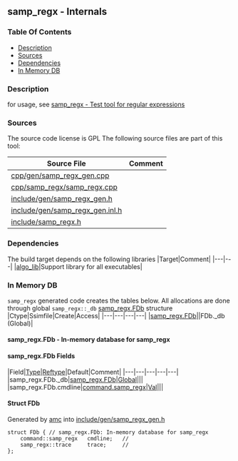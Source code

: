 ## samp_regx - Internals


### Table Of Contents
<a href="#table-of-contents"></a>
<!-- dev.mdmark  mdmark:MDSECTION  state:BEG_AUTO  param:Toc -->
* [Description](#description)
* [Sources](#sources)
* [Dependencies](#dependencies)
* [In Memory DB](#in-memory-db)

<!-- dev.mdmark  mdmark:MDSECTION  state:END_AUTO  param:Toc -->

### Description
<a href="#description"></a>
<!-- dev.mdmark  mdmark:MDSECTION  state:BEG_AUTO  param:Description -->
for usage, see [samp_regx - Test tool for regular expressions](/txt/exe/samp_regx/README.md)

<!-- dev.mdmark  mdmark:MDSECTION  state:END_AUTO  param:Description -->

### Sources
<a href="#sources"></a>
<!-- dev.mdmark  mdmark:MDSECTION  state:BEG_AUTO  param:Sources -->
The source code license is GPL
The following source files are part of this tool:

|Source File|Comment|
|---|---|
|[cpp/gen/samp_regx_gen.cpp](/cpp/gen/samp_regx_gen.cpp)||
|[cpp/samp_regx/samp_regx.cpp](/cpp/samp_regx/samp_regx.cpp)||
|[include/gen/samp_regx_gen.h](/include/gen/samp_regx_gen.h)||
|[include/gen/samp_regx_gen.inl.h](/include/gen/samp_regx_gen.inl.h)||
|[include/samp_regx.h](/include/samp_regx.h)||

<!-- dev.mdmark  mdmark:MDSECTION  state:END_AUTO  param:Sources -->

### Dependencies
<a href="#dependencies"></a>
<!-- dev.mdmark  mdmark:MDSECTION  state:BEG_AUTO  param:Dependencies -->
The build target depends on the following libraries
|Target|Comment|
|---|---|
|[algo_lib](/txt/lib/algo_lib/README.md)|Support library for all executables|

<!-- dev.mdmark  mdmark:MDSECTION  state:END_AUTO  param:Dependencies -->

### In Memory DB
<a href="#in-memory-db"></a>
<!-- dev.mdmark  mdmark:MDSECTION  state:BEG_AUTO  param:Imdb -->
`samp_regx` generated code creates the tables below.
All allocations are done through global `samp_regx::_db` [samp_regx.FDb](#samp_regx-fdb) structure
|Ctype|Ssimfile|Create|Access|
|---|---|---|---|
|[samp_regx.FDb](#samp_regx-fdb)||FDb._db (Global)|

#### samp_regx.FDb - In-memory database for samp_regx
<a href="#samp_regx-fdb"></a>

#### samp_regx.FDb Fields
<a href="#samp_regx-fdb-fields"></a>
|Field|[Type](/txt/ssimdb/dmmeta/ctype.md)|[Reftype](/txt/ssimdb/dmmeta/reftype.md)|Default|Comment|
|---|---|---|---|---|
|samp_regx.FDb._db|[samp_regx.FDb](/txt/exe/samp_regx/internals.md#samp_regx-fdb)|[Global](/txt/exe/amc/reftypes.md#global)|||
|samp_regx.FDb.cmdline|[command.samp_regx](/txt/protocol/command/README.md#command-samp_regx)|[Val](/txt/exe/amc/reftypes.md#val)|||

#### Struct FDb
<a href="#struct-fdb"></a>
Generated by [amc](/txt/exe/amc/README.md) into [include/gen/samp_regx_gen.h](/include/gen/samp_regx_gen.h)
```
struct FDb { // samp_regx.FDb: In-memory database for samp_regx
    command::samp_regx   cmdline;   //
    samp_regx::trace     trace;     //
};
```

<!-- dev.mdmark  mdmark:MDSECTION  state:END_AUTO  param:Imdb -->

